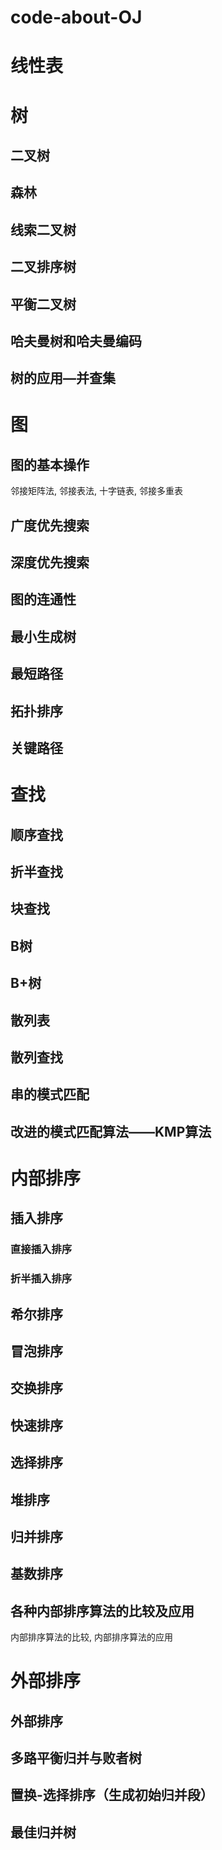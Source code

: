# code-about-OJ

#  线性表



#  树

##   二叉树

##  森林

## 线索二叉树

##  二叉排序树

##  平衡二叉树

##  哈夫曼树和哈夫曼编码

##  树的应用—并查集



#  图

##  图的基本操作

邻接矩阵法, 邻接表法, 十字链表, 邻接多重表

##   广度优先搜索

##  深度优先搜索

##  图的连通性



##  最小生成树

##  最短路径

## 拓扑排序

## 关键路径



#  查找

## 顺序查找

## 折半查找

## 块查找

## B树

## B+树

##  散列表

##  散列查找

## 串的模式匹配

## 改进的模式匹配算法——KMP算法



#  内部排序


## 插入排序

### 直接插入排序

### 折半插入排序

## 希尔排序

## 冒泡排序

##  交换排序

## 快速排序

## 选择排序


## 堆排序

## 归并排序

## 基数排序

## 各种内部排序算法的比较及应用

内部排序算法的比较,  内部排序算法的应用

# 外部排序

## 外部排序

## 多路平衡归并与败者树

## 置换-选择排序（生成初始归并段）

##  最佳归并树

